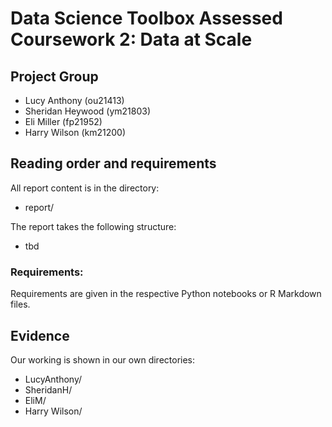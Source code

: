 # Data Science Toolbox Assessed Coursework 2: Data at Scale

## Project Group

- Lucy Anthony (ou21413)
- Sheridan Heywood (ym21803)
- Eli Miller (fp21952)
- Harry Wilson (km21200)

## Reading order and requirements

All report content is in the directory:

* report/

The report takes the following structure:

* tbd

### Requirements:

Requirements are given in the respective Python notebooks or R Markdown files.

## Evidence

Our working is shown in our own directories:

* LucyAnthony/
* SheridanH/
* EliM/
* Harry Wilson/